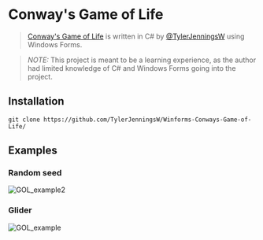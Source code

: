 # Conway's Game of Life

>[ Conway's Game of Life](https://en.wikipedia.org/wiki/Conway%27s_Game_of_Life) is written in C# by [@TylerJenningsW](https://github.com/TylerJenningsW) using Windows Forms.

>*NOTE:* This project is meant to be a learning experience, as the author had limited knowledge of C# and Windows Forms going into the project.

## Installation
```
git clone https://github.com/TylerJenningsW/Winforms-Conways-Game-of-Life/
```

## Examples
### Random seed
![GOL_example2](https://user-images.githubusercontent.com/95639661/199861712-02df8685-7ca0-477e-b71c-01971ebd6b05.gif)
### Glider
![GOL_example](https://user-images.githubusercontent.com/95639661/199861174-a0400ce0-aec8-4306-a80d-e93664ce8267.gif)

